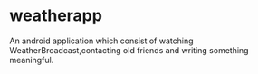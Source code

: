 # weatherapp
An android application which consist of watching WeatherBroadcast,contacting old friends and writing something meaningful.
